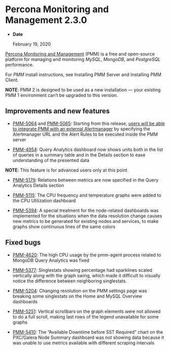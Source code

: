 # Percona Monitoring and Management 2.3.0


* **Date**

    February 19, 2020


[Percona Monitoring and Management](https://www.percona.com/doc/percona-monitoring-and-management/2.x/index.html) (PMM) is a free and open-source platform for managing and monitoring *MySQL*, *MongoDB*, and *PostgreSQL* performance.

For *PMM* install instructions, see Installing PMM Server and Installing PMM Client.

**NOTE**: PMM 2 is designed to be used as a new installation — your existing
PMM 1 environment can’t be upgraded to this version.

## Improvements and new features


* [PMM-5064](https://jira.percona.com/browse/PMM-5064) and [PMM-5065](https://jira.percona.com/browse/PMM-5065): Starting from this release, [users will be able to integrate PMM with an external Alertmanager](https://www.percona.com/doc/percona-monitoring-and-management/2.x/faq.html#how-to-integrate-alertmanager-with-pmm) by specifying the
Alertmanager URL and the Alert Rules to be executed inside the PMM server


* [PMM-4954](https://jira.percona.com/browse/PMM-4954): Query Analytics dashboard now shows units both in the list of
queries in a summary table and in the Details section to ease understanding
of the presented data

**NOTE**: This feature is for advanced users only at this point


* [PMM-5179](https://jira.percona.com/browse/PMM-5179): Relations between metrics are now specified in the Query
Analytics Details section


* [PMM-5115](https://jira.percona.com/browse/PMM-5115): The CPU frequency and temperature graphs were added to the
CPU Utilization dashboard


* [PMM-5394](https://jira.percona.com/browse/PMM-5394): A special treatment for the node-related dashboards was
implemented for the situations when the data resolution change causes new
metrics to be generated for existing nodes and services, to make graphs show
continuous lines of the same colors

## Fixed bugs


* [PMM-4620](https://jira.percona.com/browse/PMM-4620): The high CPU usage by the pmm-agent process related to MongoDB
Query Analytics was fixed


* [PMM-5377](https://jira.percona.com/browse/PMM-5377):  Singlestats showing percentage had sparklines scaled
vertically along with the graph swing, which made it difficult to visually
notice the difference between neighboring singlestats.


* [PMM-5204](https://jira.percona.com/browse/PMM-5204): Changing resolution on the PMM settings page was breaking some
singlestats on the Home and MySQL Overview dashboards


* [PMM-5251](https://jira.percona.com/browse/PMM-5251): Vertical scrollbars on the graph elements were not allowed to
do a full scroll, making last rows of the legend unavailable for some graphs


* [PMM-5410](https://jira.percona.com/browse/PMM-5410): The “Available Downtime before SST Required” chart on the
PXC/Galera Node Summary dashboard was not showing data because it was unable
to use metrics available with different scraping intervals
